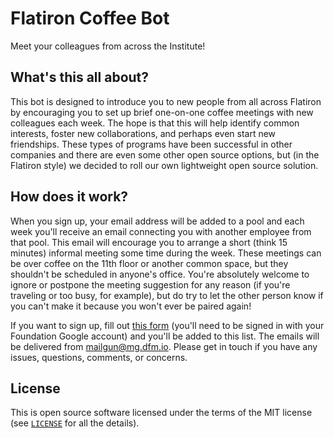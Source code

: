 # Flatiron Coffee Bot

Meet your colleagues from across the Institute!

## What's this all about?

This bot is designed to introduce you to new people from all across Flatiron by encouraging you to set up brief one-on-one coffee meetings with new colleagues each week.
The hope is that this will help identify common interests, foster new collaborations, and perhaps even start new friendships.
These types of programs have been successful in other companies and there are even some other open source options, but (in the Flatiron style) we decided to roll our own lightweight open source solution.


## How does it work?

When you sign up, your email address will be added to a pool and each week you'll receive an email connecting you with another employee from that pool.
This email will encourage you to arrange a short (think 15 minutes) informal meeting some time during the week.
These meetings can be over coffee on the 11th floor or another common space, but they shouldn't be scheduled in anyone's office.
You're absolutely welcome to ignore or postpone the meeting suggestion for any reason (if you're traveling or too busy, for example), but do try to let the other person know if you can't make it because you won't ever be paired again!

If you want to sign up, fill out [this form]() (you'll need to be signed in with your Foundation Google account) and you'll be added to this list.
The emails will be delivered from mailgun@mg.dfm.io.
Please get in touch if you have any issues, questions, comments, or concerns.


## License

This is open source software licensed under the terms of the MIT license (see [`LICENSE`](LICENSE) for all the details).
